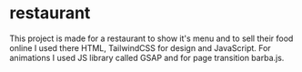 # restaurant
This project is made for a restaurant to show it's menu and to sell their food online 
I used there HTML, TailwindCSS for design and JavaScript. For animations I used JS library called GSAP and for page transition barba.js.
